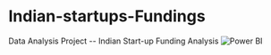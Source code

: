 # Indian-startups-Fundings
Data Analysis Project -- Indian Start-up Funding Analysis
![Power BI](https://github.com/raymondmusyoka/Indian-startups-Fundings/assets/110515954/ec501970-f759-466a-8987-9138c8b297a3)
